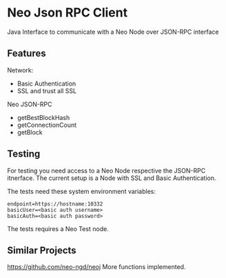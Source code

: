 # Neo Json RPC Client

Java Interface to communicate with a Neo Node over JSON-RPC interface


## Features
Network:
- Basic Authentication
- SSL and trust all SSL

Neo JSON-RPC
- getBestBlockHash
- getConnectionCount
- getBlock

## Testing
For testing you need access to a Neo Node respective the JSON-RPC itnerface.
The current setup is a Node with SSL and Basic Authentication.

The tests need these system environment variables:
```
endpoint=https://hostname:10332
basicUser=<basic auth username>
basicAuth=<basic auth password>
```

The tests requires a Neo Test node.

## Similar Projects
https://github.com/neo-ngd/neoj
More functions implemented.